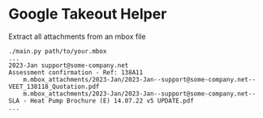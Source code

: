 # Google Takeout Helper

Extract all attachments from an mbox file 

```
./main.py path/to/your.mbox
...
2023-Jan support@some-company.net                               Assessment confirmation - Ref: 138A11
    m.mbox_attachments/2023-Jan/2023-Jan--support@some-company.net--VEET_138118_Quotation.pdf
    m.mbox_attachments/2023-Jan/2023-Jan--support@some-company.net--SLA - Heat Pump Brochure (E) 14.07.22 v5 UPDATE.pdf
...
```
